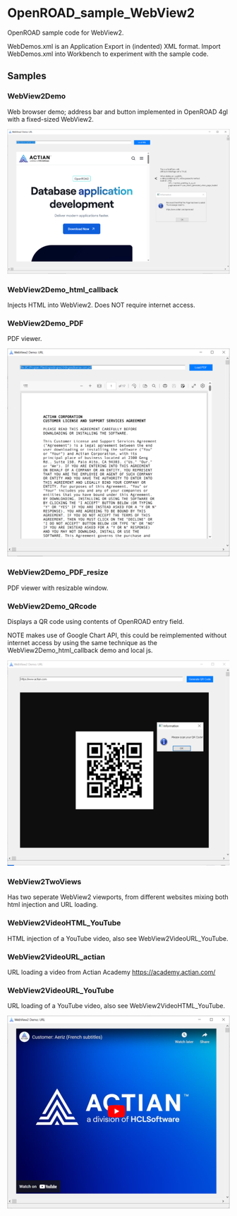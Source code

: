 # OpenROAD_sample_WebView2

OpenROAD sample code for WebView2.

WebDemos.xml is an Application Export in (indented) XML format.
Import WebDemos.xml into Workbench to experiment with the sample code.


## Samples

### WebView2Demo

Web browser demo; address bar and button implemented in OpenROAD 4gl with a fixed-sized WebView2.

![](screenshots/WebView2Demo.png)


### WebView2Demo_html_callback

Injects HTML into WebView2.
Does NOT require internet access.


### WebView2Demo_PDF

PDF viewer.

![](screenshots/WebView2Demo_PDF.png)


### WebView2Demo_PDF_resize

PDF viewer with resizable window.


### WebView2Demo_QRcode

Displays a QR code using contents of OpenROAD entry field.

NOTE makes use of Google Chart API, this could be reimplemented
without internet access by using the same technique as the
WebView2Demo_html_callback demo and local js.

![](screenshots/WebView2Demo_QRcode.png)


### WebView2TwoViews

Has two seperate WebView2 viewports, from different websites mixing both html injection and URL loading.


### WebView2VideoHTML_YouTube

HTML injection of a YouTube video, also see WebView2VideoURL_YouTube.


### WebView2VideoURL_actian

URL loading a video from Actian Academy https://academy.actian.com/


### WebView2VideoURL_YouTube

URL loading of a YouTube video, also see WebView2VideoHTML_YouTube.

![](screenshots/WebView2VideoURL_actian.png)
